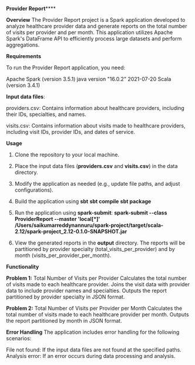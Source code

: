 
******Provider Report**********


**Overview**
The Provider Report project is a Spark application developed to analyze healthcare provider data and generate reports on the total number of visits per provider and per month. This application utilizes Apache Spark's DataFrame API to efficiently process large datasets and perform aggregations.


**Requirements**

To run the Provider Report application, you need:

Apache Spark (version 3.5.1)
java version "16.0.2" 2021-07-20
Scala (version 3.4.1)

**Input data files**:

providers.csv: Contains information about healthcare providers, including their IDs, specialties, and names.

visits.csv: Contains information about visits made to healthcare providers, including visit IDs, provider IDs, and dates of service.

**Usage**
1. Clone the repository to your local machine.
2. Place the input data files (**providers.csv** and **visits.csv**) in the data directory.
3. Modify the application as needed (e.g., update file paths, and adjust configurations).
4. Build the application using **sbt**
                  **sbt compile**
                  **sbt package**
5. Run the application using **spark-submit**:
         **spark-submit --class ProviderReport --master 'local[*]' /Users/saikumarreddynannuru/spark-project/target/scala-2.12/spark-project_2.12-0.1.0-SNAPSHOT.jar**

6. View the generated reports in the **output** directory. The reports will be partitioned by provider specialty (total_visits_per_provider) and by month (visits_per_provider_per_month).

   
**Functionality**

**Problem 1:** Total Number of Visits per Provider
Calculates the total number of visits made to each healthcare provider.
Joins the visit data with provider data to include provider names and specialties.
Outputs the report partitioned by provider specialty in JSON format.

**Problem 2:** Total Number of Visits per Provider per Month
Calculates the total number of visits made to each healthcare provider per month.
Outputs the report partitioned by month in JSON format.

**Error Handling**
The application includes error handling for the following scenarios:

File not found: If the input data files are not found at the specified paths.
Analysis error: If an error occurs during data processing and analysis.
